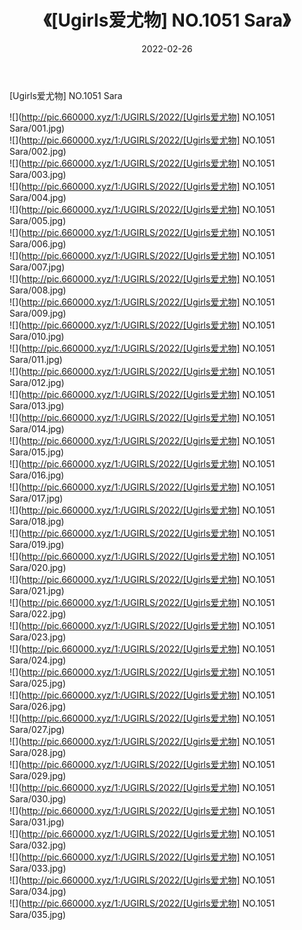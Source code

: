﻿---
layout: post
title:  《[Ugirls爱尤物] NO.1051 Sara》
date:   2022-02-26
img: http://pic.660000.xyz/1:/UGIRLS/2022/[Ugirls爱尤物] NO.1051 Sara/000.jpg
categories: [美女, 清纯, 唯美]
---

[Ugirls爱尤物] NO.1051 Sara

 ![](http://pic.660000.xyz/1:/UGIRLS/2022/[Ugirls爱尤物] NO.1051 Sara/001.jpg) <br>![](http://pic.660000.xyz/1:/UGIRLS/2022/[Ugirls爱尤物] NO.1051 Sara/002.jpg) <br>![](http://pic.660000.xyz/1:/UGIRLS/2022/[Ugirls爱尤物] NO.1051 Sara/003.jpg) <br>![](http://pic.660000.xyz/1:/UGIRLS/2022/[Ugirls爱尤物] NO.1051 Sara/004.jpg) <br>![](http://pic.660000.xyz/1:/UGIRLS/2022/[Ugirls爱尤物] NO.1051 Sara/005.jpg) <br>![](http://pic.660000.xyz/1:/UGIRLS/2022/[Ugirls爱尤物] NO.1051 Sara/006.jpg) <br>![](http://pic.660000.xyz/1:/UGIRLS/2022/[Ugirls爱尤物] NO.1051 Sara/007.jpg) <br>![](http://pic.660000.xyz/1:/UGIRLS/2022/[Ugirls爱尤物] NO.1051 Sara/008.jpg) <br>![](http://pic.660000.xyz/1:/UGIRLS/2022/[Ugirls爱尤物] NO.1051 Sara/009.jpg) <br>![](http://pic.660000.xyz/1:/UGIRLS/2022/[Ugirls爱尤物] NO.1051 Sara/010.jpg) <br>![](http://pic.660000.xyz/1:/UGIRLS/2022/[Ugirls爱尤物] NO.1051 Sara/011.jpg) <br>![](http://pic.660000.xyz/1:/UGIRLS/2022/[Ugirls爱尤物] NO.1051 Sara/012.jpg) <br>![](http://pic.660000.xyz/1:/UGIRLS/2022/[Ugirls爱尤物] NO.1051 Sara/013.jpg) <br>![](http://pic.660000.xyz/1:/UGIRLS/2022/[Ugirls爱尤物] NO.1051 Sara/014.jpg) <br>![](http://pic.660000.xyz/1:/UGIRLS/2022/[Ugirls爱尤物] NO.1051 Sara/015.jpg) <br>![](http://pic.660000.xyz/1:/UGIRLS/2022/[Ugirls爱尤物] NO.1051 Sara/016.jpg) <br>![](http://pic.660000.xyz/1:/UGIRLS/2022/[Ugirls爱尤物] NO.1051 Sara/017.jpg) <br>![](http://pic.660000.xyz/1:/UGIRLS/2022/[Ugirls爱尤物] NO.1051 Sara/018.jpg) <br>![](http://pic.660000.xyz/1:/UGIRLS/2022/[Ugirls爱尤物] NO.1051 Sara/019.jpg) <br>![](http://pic.660000.xyz/1:/UGIRLS/2022/[Ugirls爱尤物] NO.1051 Sara/020.jpg) <br>![](http://pic.660000.xyz/1:/UGIRLS/2022/[Ugirls爱尤物] NO.1051 Sara/021.jpg) <br>![](http://pic.660000.xyz/1:/UGIRLS/2022/[Ugirls爱尤物] NO.1051 Sara/022.jpg) <br>![](http://pic.660000.xyz/1:/UGIRLS/2022/[Ugirls爱尤物] NO.1051 Sara/023.jpg) <br>![](http://pic.660000.xyz/1:/UGIRLS/2022/[Ugirls爱尤物] NO.1051 Sara/024.jpg) <br>![](http://pic.660000.xyz/1:/UGIRLS/2022/[Ugirls爱尤物] NO.1051 Sara/025.jpg) <br>![](http://pic.660000.xyz/1:/UGIRLS/2022/[Ugirls爱尤物] NO.1051 Sara/026.jpg) <br>![](http://pic.660000.xyz/1:/UGIRLS/2022/[Ugirls爱尤物] NO.1051 Sara/027.jpg) <br>![](http://pic.660000.xyz/1:/UGIRLS/2022/[Ugirls爱尤物] NO.1051 Sara/028.jpg) <br>![](http://pic.660000.xyz/1:/UGIRLS/2022/[Ugirls爱尤物] NO.1051 Sara/029.jpg) <br>![](http://pic.660000.xyz/1:/UGIRLS/2022/[Ugirls爱尤物] NO.1051 Sara/030.jpg) <br>![](http://pic.660000.xyz/1:/UGIRLS/2022/[Ugirls爱尤物] NO.1051 Sara/031.jpg) <br>![](http://pic.660000.xyz/1:/UGIRLS/2022/[Ugirls爱尤物] NO.1051 Sara/032.jpg) <br>![](http://pic.660000.xyz/1:/UGIRLS/2022/[Ugirls爱尤物] NO.1051 Sara/033.jpg) <br>![](http://pic.660000.xyz/1:/UGIRLS/2022/[Ugirls爱尤物] NO.1051 Sara/034.jpg) <br>![](http://pic.660000.xyz/1:/UGIRLS/2022/[Ugirls爱尤物] NO.1051 Sara/035.jpg) <br>